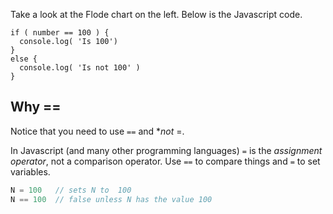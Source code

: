 Take a look at the Flode chart on the left. Below is the Javascript code.

```javscript
if ( number == 100 ) {
  console.log( 'Is 100')
}
else {
  console.log( 'Is not 100' )
}
```

## Why ==
Notice that you need to use `==` and **not* =.

In Javascript (and many other programming languages) `=` is the *assignment operator*, not a comparison operator. Use `==` to compare things and `=` to set variables.

```javascript
N = 100   // sets N to  100
N == 100  // false unless N has the value 100
```